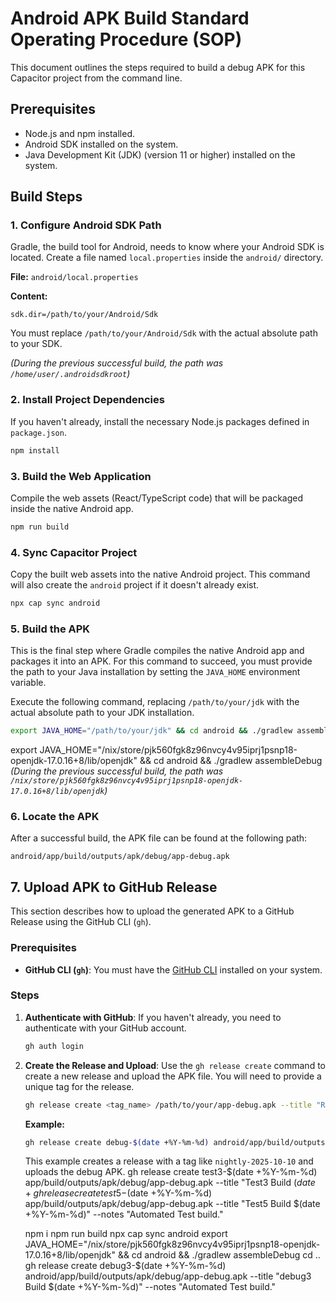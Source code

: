 # Android APK Build Standard Operating Procedure (SOP)

This document outlines the steps required to build a debug APK for this Capacitor project from the command line.

## Prerequisites

- Node.js and npm installed.
- Android SDK installed on the system.
- Java Development Kit (JDK) (version 11 or higher) installed on the system.

## Build Steps

### 1. Configure Android SDK Path

Gradle, the build tool for Android, needs to know where your Android SDK is located. Create a file named `local.properties` inside the `android/` directory.

**File:** `android/local.properties`

**Content:**
```
sdk.dir=/path/to/your/Android/Sdk
```

You must replace `/path/to/your/Android/Sdk` with the actual absolute path to your SDK.

*(During the previous successful build, the path was `/home/user/.androidsdkroot`)*


### 2. Install Project Dependencies

If you haven't already, install the necessary Node.js packages defined in `package.json`.

```bash
npm install
```

### 3. Build the Web Application

Compile the web assets (React/TypeScript code) that will be packaged inside the native Android app.

```bash
npm run build
```

### 4. Sync Capacitor Project

Copy the built web assets into the native Android project. This command will also create the `android` project if it doesn't already exist.

```bash
npx cap sync android
```

### 5. Build the APK

This is the final step where Gradle compiles the native Android app and packages it into an APK. For this command to succeed, you must provide the path to your Java installation by setting the `JAVA_HOME` environment variable.

Execute the following command, replacing `/path/to/your/jdk` with the actual absolute path to your JDK installation.

```bash
export JAVA_HOME="/path/to/your/jdk" && cd android && ./gradlew assembleDebug
```
export JAVA_HOME="/nix/store/pjk560fgk8z96nvcy4v95iprj1psnp18-openjdk-17.0.16+8/lib/openjdk" && cd android && ./gradlew assembleDebug
*(During the previous successful build, the path was `/nix/store/pjk560fgk8z96nvcy4v95iprj1psnp18-openjdk-17.0.16+8/lib/openjdk`)*

### 6. Locate the APK

After a successful build, the APK file can be found at the following path:

```
android/app/build/outputs/apk/debug/app-debug.apk
```

## 7. Upload APK to GitHub Release

This section describes how to upload the generated APK to a GitHub Release using the GitHub CLI (`gh`).

### Prerequisites

- **GitHub CLI (`gh`)**: You must have the [GitHub CLI](https://cli.github.com/) installed on your system.

### Steps

1.  **Authenticate with GitHub**:
    If you haven't already, you need to authenticate with your GitHub account.
    ```bash
    gh auth login
    ```

2.  **Create the Release and Upload**:
    Use the `gh release create` command to create a new release and upload the APK file. You will need to provide a unique tag for the release.

    ```bash
    gh release create <tag_name> /path/to/your/app-debug.apk --title "Release Title" --notes "Release notes or description."
    ```

    **Example:**
    ```bash
    gh release create debug-$(date +%Y-%m-%d) android/app/build/outputs/apk/debug/app-debug.apk --title "debug Build $(date +%Y-%m-%d)" --notes "Automated debug build."
    ```
    This example creates a release with a tag like `nightly-2025-10-10` and uploads the debug APK.
    gh release create test3-$(date +%Y-%m-%d) app/build/outputs/apk/debug/app-debug.apk --title "Test3 Build $(date +%Y-%m-%d)" --notes "Automated Test build."
     gh release create test5-$(date +%Y-%m-%d) app/build/outputs/apk/debug/app-debug.apk --title "Test5 Build $(date +%Y-%m-%d)" --notes "Automated Test build."


     npm i
     npm run build
     npx cap sync android
     export JAVA_HOME="/nix/store/pjk560fgk8z96nvcy4v95iprj1psnp18-openjdk-17.0.16+8/lib/openjdk" && cd android && ./gradlew assembleDebug
     cd ..
     gh release create debug3-$(date +%Y-%m-%d) android/app/build/outputs/apk/debug/app-debug.apk --title "debug3 Build $(date +%Y-%m-%d)" --notes "Automated Test build."